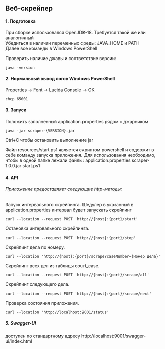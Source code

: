 ## Веб-скрейпер

#### 1. Подготовка
При сборке использовался OpenJDK-18. Требуется такой же или аналогичный\
Убедиться в наличии переменных среды: JAVA_HOME и PATH\
Далее все команды в Windows PowerShell

Проверить наличие джавы и соответствие версии:
```
java -version
```

#### 2. Нормальный вывод логов Windows PowerShell
Properties -> Font -> Lucida Console -> OK
```
chcp 65001
```

#### 3. Запуск
Положить заполненный application.properties рядом с джарником

```
java -jar scraper-{VERSION}.jar
```

Ctrl+C чтобы остановить выполнение jar

Файл resources/start.ps1 является скриптом powershell и содержит в себе команду запуска приложения.
Для использования необходимо, чтобы в одной папке лежали файлы:
application.properties
scraper-1.0.0.jar
start.ps1

#### 4. API
###### Приложение предоставляет следующие http-методы:

Запуск интервального скрейпинга.
Шедулер в указанный в application.properties интервал будет запускать скрейпинг
```
curl --location --request POST 'http://{host}:{port}/start'
```
Остановка интервального скрейпинга.
```
curl --location --request POST 'http://{host}:{port}/stop'
```
Скрейпинг дела по номеру.
```
curl --location 'http://{host}:{port}/scrape?caseNumber={Номер дела}'
```
Скрейпинг всех дел из таблицы court_case. 
```
curl --location --request POST 'http://{host}:{port}/scrape/all'
```
Скрейпинг следующего дела.
```
curl --location --request POST 'http://{host}:{port}/scrape/next'
```
Проверка состояния приложения.
```
curl --location 'http://localhost:9001/status'
```
##### 5. Swagger-UI 
доступен по стандартному адресу
http://localhost:9001/swagger-ui/index.html
